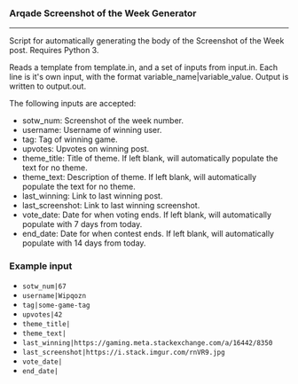### Arqade Screenshot of the Week Generator
---

Script for automatically generating the body of the Screenshot of the Week post. Requires Python 3.

Reads a template from template.in, and a set of inputs from input.in. Each line is it's own input, with the format variable_name|variable_value. Output is written to output.out.

The following inputs are accepted:
   - sotw_num: Screenshot of the week number.
   - username: Username of winning user.
   - tag: Tag of winning game.
   - upvotes: Upvotes on winning post.
   - theme_title: Title of theme. If left blank, will automatically populate the text for no theme.
   - theme_text: Description of theme. If left blank, will automatically populate the text for no theme.
   - last_winning: Link to last winning post.
   - last_screenshot: Link to last winning screenshot.
   - vote_date: Date for when voting ends. If left blank, will automatically populate with 7 days from today.
   - end_date: Date for when contest ends. If left blank, will automatically populate with 14 days from today.

### Example input

- `sotw_num|67`
- `username|Wipqozn`
- `tag|some-game-tag`
- `upvotes|42`
- `theme_title|`
- `theme_text|`
- `last_winning|https://gaming.meta.stackexchange.com/a/16442/8350`
- `last_screenshot|https://i.stack.imgur.com/rnVR9.jpg`
- `vote_date|`
- `end_date|`

